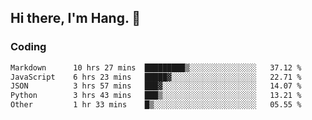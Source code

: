 ## Hi there, I'm Hang. 👋

### Coding

<!--START_SECTION:waka-->

```txt
Markdown      10 hrs 27 mins  █████████▒░░░░░░░░░░░░░░░   37.12 %
JavaScript    6 hrs 23 mins   █████▓░░░░░░░░░░░░░░░░░░░   22.71 %
JSON          3 hrs 57 mins   ███▓░░░░░░░░░░░░░░░░░░░░░   14.07 %
Python        3 hrs 43 mins   ███▒░░░░░░░░░░░░░░░░░░░░░   13.21 %
Other         1 hr 33 mins    █▒░░░░░░░░░░░░░░░░░░░░░░░   05.55 %
```

<!--END_SECTION:waka-->
